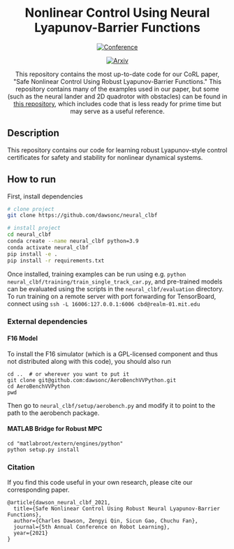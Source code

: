 <div align="center">    
 
# Nonlinear Control Using Neural Lyapunov-Barrier Functions

[![Conference](https://img.shields.io/badge/CoRL-Accepted-success)](https://openreview.net/forum?id=8K5kisAnb_p)
   
[![Arxiv](http://img.shields.io/badge/arxiv-eess.sy:2109.06697-B31B1B.svg)](https://arxiv.org/abs/2109.06697)

This repository contains the most up-to-date code for our CoRL paper, "Safe Nonlinear Control Using Robust Lyapunov-Barrier Functions." This repository contains many of the examples used in our paper, but some (such as the neural lander and 2D quadrotor with obstacles) can be found in [this repository](https://github.com/dawsonc/neural_clbf_experiments), which includes code that is less ready for prime time but may serve as a useful reference.

<!--  
Conference   
-->   
</div>
 
## Description
This repository contains our code for learning robust Lyapunov-style control certificates for safety and stability for nonlinear dynamical systems.

## How to run
First, install dependencies   
```bash
# clone project   
git clone https://github.com/dawsonc/neural_clbf

# install project   
cd neural_clbf
conda create --name neural_clbf python=3.9
conda activate neural_clbf
pip install -e .   
pip install -r requirements.txt
```

Once installed, training examples can be run using e.g. `python neural_clbf/training/train_single_track_car.py`, and pre-trained models can be evaluated using the scripts in the `neural_clbf/evaluation` directory. To run training on a remote server with port forwarding for TensorBoard, connect using `ssh -L 16006:127.0.0.1:6006 cbd@realm-01.mit.edu`

### External dependencies

#### F16 Model
To install the F16 simulator (which is a GPL-licensed component and thus not distributed along with this code), you should also run
```
cd ..  # or wherever you want to put it
git clone git@github.com:dawsonc/AeroBenchVVPython.git
cd AeroBenchVVPython
pwd
```
Then go to `neural_clbf/setup/aerobench.py` and modify it to point to the path to the aerobench package.

#### MATLAB Bridge for Robust MPC

```
cd "matlabroot/extern/engines/python"
python setup.py install
```


### Citation
If you find this code useful in your own research, please cite our corresponding paper.

```
@article{dawson_neural_clbf_2021,
  title={Safe Nonlinear Control Using Robust Neural Lyapunov-Barrier Functions},
  author={Charles Dawson, Zengyi Qin, Sicun Gao, Chuchu Fan},
  journal={5th Annual Conference on Robot Learning},
  year={2021}
}
```   
